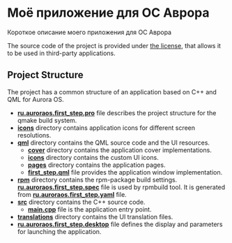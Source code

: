 # Моё приложение для ОС Аврора

Короткое описание моего приложения для ОС Аврора

The source code of the project is provided under
[the license](LICENSE.BSD-3-CLAUSE.md),
that allows it to be used in third-party applications.

## Project Structure

The project has a common structure
of an application based on C++ and QML for Aurora OS.

* **[ru.auroraos.first_step.pro](ru.auroraos.first_step.pro)** file
  describes the project structure for the qmake build system.
* **[icons](icons)** directory contains application icons for different screen resolutions.
* **[qml](qml)** directory contains the QML source code and the UI resources.
  * **[cover](qml/cover)** directory contains the application cover implementations.
  * **[icons](qml/icons)** directory contains the custom UI icons.
  * **[pages](qml/pages)** directory contains the application pages.
  * **[first_step.qml](qml/first_step.qml)** file
    provides the application window implementation.
* **[rpm](rpm)** directory contains the rpm-package build settings.
  **[ru.auroraos.first_step.spec](rpm/ru.auroraos.first_step.spec)** file is used by rpmbuild tool.
  It is generated from **[ru.auroraos.first_step.yaml](rpm/ru.auroraos.first_step.yaml)** file.
* **[src](src)** directory contains the C++ source code.
  * **[main.cpp](src/main.cpp)** file is the application entry point.
* **[translations](translations)** directory contains the UI translation files.
* **[ru.auroraos.first_step.desktop](ru.auroraos.first_step.desktop)** file
  defines the display and parameters for launching the application.